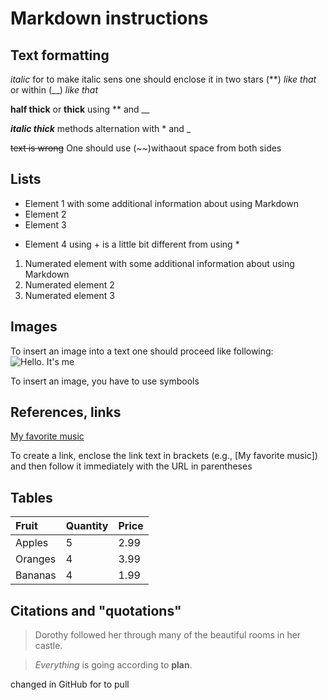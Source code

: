 # Markdown instructions

## Text formatting

*italic* for to make italic sens one should enclose it in two stars (**) *like that* or within (__) _like that_ 


**half thick** or __thick__  using ** and __

__*italic thick*__ methods alternation with *  and _

~~text is wrong~~ One should use (~~)withaout space from both sides

## Lists

* Element 1 with some additional information about using Markdown
* Element 2
* Element 3
+ Element 4 using + is a little bit different from using *

1. Numerated element with some additional information about using Markdown
2. Numerated element 2
3. Numerated element 3

## Images

To insert an image into a text one should proceed like following:
![Hello. It's me](yava.jpg)

To insert an image, you have to use symbools ![]()

## References, links

[My favorite music](https://www.youtube.com/watch?v=jR1gerSNTYk&list=LL&index=17)

To create a link, enclose the link text in brackets (e.g., [My favorite music]) and then follow it immediately with the URL in parentheses

## Tables

| Fruit | Quantity | Price |
|:-|:-|:-|
| Apples | 5 | 2.99 |
| Oranges | 4 | 3.99 |
| Bananas | 4 | 1.99 |


## Citations and "quotations"

> Dorothy followed her through many of the beautiful rooms in her castle.

>  *Everything* is going according to **plan**.

changed in GitHub for to pull
